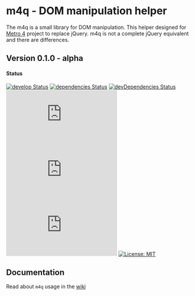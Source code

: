 # m4q - DOM manipulation helper

The m4q is a small library for DOM manipulation. 
This helper designed for [Metro 4](https://metroui.org.ua) project to replace jQuery.
m4q is not a complete jQuery equivalent and there are differences.
 
## Version 0.1.0 - alpha 

#### Status
[![develop Status](https://img.shields.io/badge/status-in&nbsp;develop-lightgrey.svg)](https://david-dm.org/olton/m4q)
[![dependencies Status](https://david-dm.org/olton/m4q/status.svg)](https://david-dm.org/olton/m4q)
[![devDependencies Status](https://david-dm.org/olton/m4q/dev-status.svg)](https://david-dm.org/olton/m4q?type=dev)
[![full size](http://img.badgesize.io/olton/m4q/master/build/m4q.js?label=full+size&color=orange)](https://github.com/olton/m4q/blob/master/build/m4q.js)
[![gzip full](http://img.badgesize.io/olton/m4q/master/build/m4q.js?compression=gzip&label=gzip+full&color=yellow)](https://github.com/olton/m4q/blob/master/build/m4q.js)
[![gzip min](http://img.badgesize.io/olton/m4q/master/build/m4q.min.js?compression=gzip&label=gzip+min&color=ff69b4)](https://github.com/olton/m4q/blob/master/build/m4q.min.js)
[![License: MIT](https://img.shields.io/badge/License-MIT-blue.svg?style=flat)](https://github.com/olton/m4q/blob/master/LICENSE)
<!--
[![Known Vulnerabilities](https://snyk.io/test/github/olton/m4q/badge.svg?targetFile=package.json)](https://snyk.io/test/github/olton/m4q?targetFile=package.json)
[![Maintainability](https://api.codeclimate.com/v1/badges/4201551c70bc4ee030b5/maintainability)](https://codeclimate.com/github/olton/m4q/maintainability)
-->

## Documentation
Read about `m4q` usage in the [wiki](https://github.com/olton/m4q/wiki)
